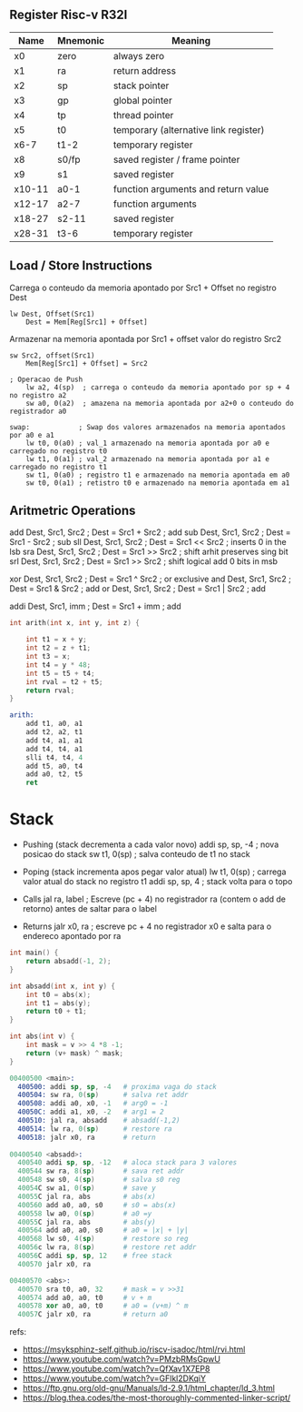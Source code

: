 
## Register Risc-v R32I

Name  |Mnemonic|Meaning
------|--------|---------------------------------------
x0    |zero    |always zero
x1    |ra      |return address
x2    |sp      |stack pointer
x3    |gp      |global pointer
x4    |tp      |thread pointer
x5    |t0      |temporary (alternative link register)
x6-7  |t1-2    |temporary register
x8    |s0/fp   |saved register / frame pointer
x9    |s1      |saved register
x10-11|a0-1    |function arguments and return value
x12-17|a2-7    |function arguments
x18-27|s2-11   |saved register
x28-31|t3-6    |temporary register


## Load / Store Instructions
Carrega o conteudo da memoria apontado por Src1 + Offset no registro Dest

    lw Dest, Offset(Src1)
        Dest = Mem[Reg[Src1] + Offset]

Armazenar na memoria apontada por Src1 + offset valor do registro Src2

    sw Src2, offset(Src1)
        Mem[Reg[Src1] + Offset] = Src2

```
; Operacao de Push
    lw a2, 4(sp)  ; carrega o conteudo da memoria apontado por sp + 4 no registro a2
    sw a0, 0(a2)  ; amazena na memoria apontada por a2+0 o conteudo do registrador a0

swap:            ; Swap dos valores armazenados na memoria apontados por a0 e a1
    lw t0, 0(a0) ; val_1 armazenado na memoria apontada por a0 e carregado no registro t0
    lw t1, 0(a1) ; val_2 armazenado na memoria apontada por a1 e carregado no registro t1
    sw t1, 0(a0) ; registro t1 e armazenado na memoria apontada em a0
    sw t0, 0(a1) ; retistro t0 e armazenado na memoria apontada em a1

```


## Aritmetric Operations


add Dest, Src1, Src2    ; Dest = Src1 + Src2    ; add
sub Dest, Src1, Src2    ; Dest = Src1 - Src2    ; sub
sll Dest, Src1, Src2    ; Dest = Src1 << Src2   ; inserts 0 in the lsb
sra Dest, Src1, Src2    ; Dest = Src1 >> Src2   ; shift arhit preserves sing bit
srl Dest, Src1, Src2    ; Dest = Src1 >> Src2   ; shift logical add 0 bits in msb

xor Dest, Src1, Src2    ; Dest = Src1 ^ Src2    ; or exclusive
and Dest, Src1, Src2    ; Dest = Src1 & Src2    ; add
or Dest, Src1, Src2     ; Dest = Src1 | Src2    ; add

addi Dest, Src1, imm    ; Dest = Src1 + imm     ; add


```c
int arith(int x, int y, int z) {

    int t1 = x + y;
    int t2 = z + t1;
    int t3 = x;
    int t4 = y * 48;
    int t5 = t5 + t4;
    int rval = t2 + t5;
    return rval;
}
```

```s
arith:
    add t1, a0, a1
    add t2, a2, t1
    add t4, a1, a1
    add t4, t4, a1
    slli t4, t4, 4
    add t5, a0, t4
    add a0, t2, t5
    ret 
```

# Stack

 - Pushing (stack decrementa a cada valor novo)
    addi sp, sp, -4 ; nova posicao do stack 
    sw t1, 0(sp)    ; salva conteudo de t1 no stack
 
 - Poping (stack incrementa apos pegar valor atual)
    lw t1, 0(sp)    ; carrega valor atual do stack no registro t1
    addi sp, sp, 4  ; stack volta para o topo
    

 - Calls
    jal ra, label ; Escreve (pc + 4) no registrador ra (contem o add de retorno) antes de saltar para o label
    

- Returns
    jalr x0, ra   ; escreve pc + 4  no registrador x0 e salta para o endereco apontado por ra


```c
int main() {
    return absadd(-1, 2);
}

int absadd(int x, int y) {
    int t0 = abs(x);
    int t1 = abs(y);
    return t0 + t1;
}

int abs(int v) {
    int mask = v >> 4 *8 -1;
    return (v+ mask) ^ mask;
}
```

```s
00400500 <main>:
  400500: addi sp, sp, -4   # proxima vaga do stack
  400504: sw ra, 0(sp)      # salva ret addr
  400508: addi a0, x0, -1   # arg0 = -1
  40050C: addi a1, x0, -2   # arg1 = 2
  400510: jal ra, absadd    # absadd(-1,2)
  400514: lw ra, 0(sp)      # restore ra
  400518: jalr x0, ra       # return
  
00400540 <absadd>:
  400540 addi sp, sp, -12   # aloca stack para 3 valores
  400544 sw ra, 8(sp)       # sava ret addr
  400548 sw s0, 4(sp)       # salva s0 reg
  40054C sw a1, 0(sp)       # save y
  40055C jal ra, abs        # abs(x)
  400560 add a0, a0, s0     # s0 = abs(x)
  400558 lw a0, 0(sp)       # a0 =y
  40055C jal ra, abs        # abs(y)
  400564 add a0, a0, s0     # a0 = |x| + |y|
  400568 lw s0, 4(sp)       # restore so reg
  40056c lw ra, 8(sp)       # restore ret addr
  40056C addi sp, sp, 12    # free stack
  400570 jalr x0, ra

00400570 <abs>:
  400570 sra t0, a0, 32     # mask = v >>31
  400574 add a0, a0, t0     # v + m
  400578 xor a0, a0, t0     # a0 = (v+m) ^ m
  40057C jalr x0, ra        # return a0

```




refs:
- https://msyksphinz-self.github.io/riscv-isadoc/html/rvi.html
- https://www.youtube.com/watch?v=PMzbRMsGpwU
- https://www.youtube.com/watch?v=QfXav1X7EP8
- https://www.youtube.com/watch?v=GFlkl2DKqiY
- https://ftp.gnu.org/old-gnu/Manuals/ld-2.9.1/html_chapter/ld_3.html
- https://blog.thea.codes/the-most-thoroughly-commented-linker-script/
